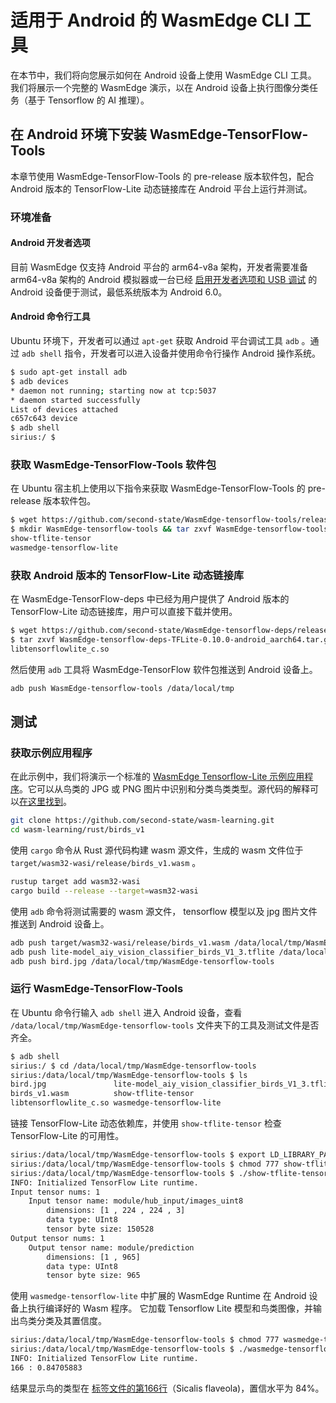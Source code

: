 # 适用于 Android 的 WasmEdge CLI 工具

在本节中，我们将向您展示如何在 Android 设备上使用 WasmEdge CLI 工具。 我们将展示一个完整的 WasmEdge 演示，以在 Android 设备上执行图像分类任务（基于 Tensorflow 的 AI 推理）。

## 在 Android 环境下安装 WasmEdge-TensorFlow-Tools

本章节使用 WasmEdge-TensorFlow-Tools 的 pre-release 版本软件包，配合 Android 版本的 TensorFlow-Lite 动态链接库在 Android 平台上运行并测试。

### 环境准备

#### Android 开发者选项

目前 WasmEdge 仅支持 Android 平台的 arm64-v8a 架构，开发者需要准备 arm64-v8a 架构的 Android 模拟器或一台已经 [启用开发者选项和 USB 调试](https://developer.android.com/studio/debug/dev-options) 的 Android 设备便于测试，最低系统版本为 Android 6.0。

#### Android 命令行工具

Ubuntu 环境下，开发者可以通过 `apt-get` 获取 Android 平台调试工具 `adb` 。通过 `adb shell` 指令，开发者可以进入设备并使用命令行操作 Android 操作系统。

```bash
$ sudo apt-get install adb
$ adb devices
* daemon not running; starting now at tcp:5037
* daemon started successfully
List of devices attached
c657c643 device
$ adb shell
sirius:/ $
```

### 获取 WasmEdge-TensorFlow-Tools 软件包

在 Ubuntu 宿主机上使用以下指令来获取 WasmEdge-TensorFlow-Tools 的 pre-release 版本软件包。

```bash
$ wget https://github.com/second-state/WasmEdge-tensorflow-tools/releases/download/0.10.0/WasmEdge-tensorflow-tools-0.10.0-android_aarch64.tar.gz
$ mkdir WasmEdge-tensorflow-tools && tar zxvf WasmEdge-tensorflow-tools-0.10.0-android_aarch64.tar.gz -C WasmEdge-tensorflow-tools
show-tflite-tensor
wasmedge-tensorflow-lite
```

### 获取 Android 版本的 TensorFlow-Lite 动态链接库

在 WasmEdge-TensorFlow-deps 中已经为用户提供了 Android 版本的 TensorFlow-Lite 动态链接库，用户可以直接下载并使用。

```bash
$ wget https://github.com/second-state/WasmEdge-tensorflow-deps/releases/download/0.10.0/WasmEdge-tensorflow-deps-TFLite-0.10.0-android_aarch64.tar.gz
$ tar zxvf WasmEdge-tensorflow-deps-TFLite-0.10.0-android_aarch64.tar.gz -C WasmEdge-tensorflow-tools
libtensorflowlite_c.so
```

然后使用 `adb` 工具将 WasmEdge-TensorFlow 软件包推送到 Android 设备上。

```bash
adb push WasmEdge-tensorflow-tools /data/local/tmp
```

## 测试

### 获取示例应用程序

在此示例中，我们将演示一个标准的 [WasmEdge Tensorflow-Lite 示例应用程序](https://github.com/second-state/wasm-learning/tree/master/rust/birds_v1)。它可以从鸟类的 JPG 或 PNG 图片中识别和分类鸟类类型。源代码的解释可以[在这里找到](https://wasmedge.org/book/en/dev/rust/tensorflow.html)。

```bash
git clone https://github.com/second-state/wasm-learning.git
cd wasm-learning/rust/birds_v1
```

使用 `cargo` 命令从 Rust 源代码构建 wasm 源文件，生成的 wasm 文件位于 `target/wasm32-wasi/release/birds_v1.wasm` 。

```bash
rustup target add wasm32-wasi
cargo build --release --target=wasm32-wasi
```

使用 `adb` 命令将测试需要的 wasm 源文件， tensorflow 模型以及 jpg 图片文件推送到 Android 设备上。

```bash
adb push target/wasm32-wasi/release/birds_v1.wasm /data/local/tmp/WasmEdge-tensorflow-tools
adb push lite-model_aiy_vision_classifier_birds_V1_3.tflite /data/local/tmp/WasmEdge-tensorflow-tools
adb push bird.jpg /data/local/tmp/WasmEdge-tensorflow-tools
```

### 运行 WasmEdge-TensorFlow-Tools

在 Ubuntu 命令行输入 `adb shell` 进入 Android 设备，查看 `/data/local/tmp/WasmEdge-tensorflow-tools` 文件夹下的工具及测试文件是否齐全。

```bash
$ adb shell
sirius:/ $ cd /data/local/tmp/WasmEdge-tensorflow-tools
sirius:/data/local/tmp/WasmEdge-tensorflow-tools $ ls
bird.jpg               lite-model_aiy_vision_classifier_birds_V1_3.tflite 
birds_v1.wasm          show-tflite-tensor                                 
libtensorflowlite_c.so wasmedge-tensorflow-lite
```

链接 TensorFlow-Lite 动态依赖库，并使用 `show-tflite-tensor` 检查 TensorFlow-Lite 的可用性。

```bash
sirius:/data/local/tmp/WasmEdge-tensorflow-tools $ export LD_LIBRARY_PATH=.:$LD_LIBRARY_PATH
sirius:/data/local/tmp/WasmEdge-tensorflow-tools $ chmod 777 show-tflite-tensor
sirius:/data/local/tmp/WasmEdge-tensorflow-tools $ ./show-tflite-tensor lite-model_aiy_vision_classifier_birds_V1_3.tflite
INFO: Initialized TensorFlow Lite runtime.
Input tensor nums: 1
    Input tensor name: module/hub_input/images_uint8
        dimensions: [1 , 224 , 224 , 3]
        data type: UInt8
        tensor byte size: 150528
Output tensor nums: 1
    Output tensor name: module/prediction
        dimensions: [1 , 965]
        data type: UInt8
        tensor byte size: 965
```

使用 `wasmedge-tensorflow-lite` 中扩展的 WasmEdge Runtime 在 Android 设备上执行编译好的 Wasm 程序。 它加载 Tensorflow Lite 模型和鸟类图像，并输出鸟类分类及其置信度。

```bash
sirius:/data/local/tmp/WasmEdge-tensorflow-tools $ chmod 777 wasmedge-tensorflow-lite
sirius:/data/local/tmp/WasmEdge-tensorflow-tools $ ./wasmedge-tensorflow-lite --dir .:. birds_v1.wasm lite-model_aiy_vision_classifier_birds_V1_3.tflite bird.jpg
INFO: Initialized TensorFlow Lite runtime.
166 : 0.84705883
```

结果显示鸟的类型在 [标签文件的第166行](https://github.com/second-state/wasm-learning/blob/master/rust/birds_v1/aiy_birds_V1_labels.txt#L166)（Sicalis flaveola)，置信水平为 84%。
